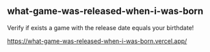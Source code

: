 
## what-game-was-released-when-i-was-born

Verify if exists a game with the release date equals your birthdate!

https://what-game-was-released-when-i-was-born.vercel.app/
